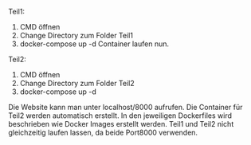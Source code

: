 Teil1:
1. CMD öffnen
2. Change Directory zum Folder Teil1
3. docker-compose up -d
Container laufen nun.

Teil2:
1. CMD öffnen
2. Change Directory zum Folder Teil2
3. docker-compose up -d

Die Website kann man unter localhost/8000 aufrufen. 
Die Container für Teil2 werden automatisch erstellt. In den jeweiligen Dockerfiles wird beschrieben wie Docker Images erstellt werden. Teil1 und Teil2 nicht gleichzeitig laufen lassen, da beide Port8000 verwenden.
